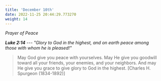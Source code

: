 ```yaml
---
title: 'December 10th'
date: 2022-11-25 20:44:29.773270
weight: 14
---
```




*Prayer of Peace*

***Luke 2:14** --- "Glory to God in the highest, and on earth peace among those with whom he is pleased!"*

> May God give you peace with yourselves. May He give you goodwill toward all your friends, your enemies, and your neighbors. And may He give you grace to give glory to God in the highest. \[Charles H. Spurgeon (1834-1892)\]